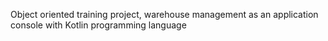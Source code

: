 Object oriented training project, warehouse management as an application console with Kotlin programming language
